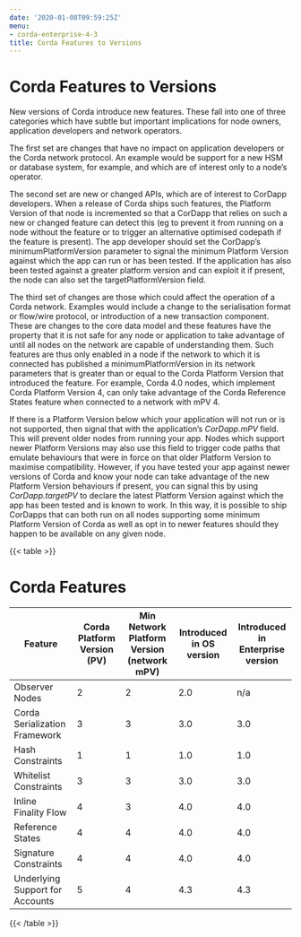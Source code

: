 ```yaml
---
date: '2020-01-08T09:59:25Z'
menu:
- corda-enterprise-4-3
title: Corda Features to Versions
---
```



# Corda Features to Versions

New versions of Corda introduce new features. These fall into one of three categories which have subtle but important implications for
            node owners, application developers and network operators.

The first set are changes that have no impact on application developers or the Corda network protocol. An example would be support for
            a new HSM or database system, for example, and which are of interest only to a node’s operator.

The second set are new or changed APIs, which are of interest to CorDapp developers. When a release of Corda ships such features, the
            Platform Version of that node is incremented so that a CorDapp that relies on such a new or changed feature can detect this (eg to
            prevent it from running on a node without the feature or to trigger an alternative optimised codepath if the feature is present). The
            app developer should set the CorDapp’s minimumPlatformVersion parameter to signal the minimum Platform Version against which the app
            can run or has been tested. If the application has also been tested against a greater platform version and can exploit it if present,
            the node can also set the targetPlatformVersion field.

The third set of changes are those which could affect the operation of a Corda network. Examples would include a change to the
            serialisation format or flow/wire protocol, or introduction of a new transaction component.  These are changes to the core data model and
            these features have the property that it is not safe for any node or application to take advantage of until all nodes on the network
            are capable of understanding them. Such features are thus only enabled in a node if the network to which it is connected has published
            a minimumPlatformVersion in its network parameters that is greater than or equal to the Corda Platform Version that introduced the
            feature. For example, Corda 4.0 nodes, which implement Corda Platform Version 4, can only take advantage of the Corda Reference States
            feature when connected to a network with mPV 4.

If there is a Platform Version below which your application will not run or is not supported, then signal that with the application’s
            *CorDapp.mPV* field. This will prevent older nodes from running your app. Nodes which support newer Platform Versions may also use this
            field to trigger code paths that emulate behaviours that were in force on that older Platform Version to maximise compatibility. However,
            if you have tested your app against newer versions of Corda and know your node can take advantage of the new Platform Version behaviours
            if present, you can signal this by using *CorDapp.targetPV* to declare the latest Platform Version against which the app has been tested
            and is known to work. In this way, it is possible to ship CorDapps that can both run on all nodes supporting some minimum Platform Version
            of Corda as well as opt in to newer features should they happen to be available on any given node.


{{< table >}}

# Corda Features

|Feature|Corda Platform Version (PV)|Min Network Platform Version (network mPV)|Introduced in OS version|Introduced in Enterprise version|
|--------------------|--------------------|--------------------|--------------------|--------------------|
|Observer Nodes|2|2|2.0|n/a|
|Corda Serialization Framework|3|3|3.0|3.0|
|Hash Constraints|1|1|1.0|1.0|
|Whitelist Constraints|3|3|3.0|3.0|
|Inline Finality Flow|4|3|4.0|4.0|
|Reference States|4|4|4.0|4.0|
|Signature Constraints|4|4|4.0|4.0|
|Underlying Support for Accounts|5|4|4.3|4.3|

{{< /table >}}

